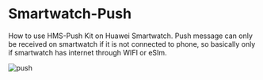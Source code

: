 # Smartwatch-Push

How to use HMS-Push Kit on Huawei Smartwatch. Push message can only be received on smartwatch if it is not connected to phone, so basically only if smartwatch has internet through WIFI or eSIm.

![push](https://user-images.githubusercontent.com/52449229/174780503-7f531af5-741c-4910-9d50-48f0b5ffa8ac.gif)
